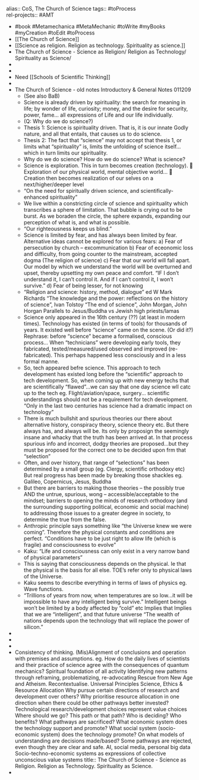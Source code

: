 alias:: CoS, The Church of Science
tags:: #toProcess  
rel-projects:: #AMT

- #book #Metamechanica #MetaMechanic #toWrite #myBooks #myCreation #toEdit #toProcess
- [[The Church of Science]]
- [[Science as religion. Religion as technology. Spirituality as science.]]
- The Church of Science - Science as Religion/ Religion as Technology/ Spirituality as Science/
-
-
- Need [[Schools of Scientific Thinking]]
-
- The Church of Science - old notes
  Introductory & General Notes 011209
	- (See also BaB)
	- Science is already driven by spirituality: the search for meaning in life; by wonder of life, curiosity; money, and the desire for security, power, fame... all expressions of Life and our life individually.
	- (Q: Why do we do science?)
	- Thesis 1:
	  Science is spirituality driven. That is, it is our innate Godly nature, and all that entails, that causes us to do science.
	- Thesis 2:
	  The fact that “science” may not accept that thesis 1, or limits what “spirituality” is, limits the unfolding of science itself... which in turn limits our spirituality.
	- Why do we do science?
	  How do we do science?
	  What is science?
	- Science is exploration. This in turn becomes creation (technology).
	  	Exploration of our physical world, mental objective world...
	  	Creation then becomes realization of our selves on a next/higher/deeper level
	- “On the need for spiritually driven science, and scientifically-enhanced spirituality”
	- We live within a constricting circle of science and spirituality which transcribes a sphere of limitation. That bubble is crying out to be burst. As we boraden the circle, the sphere expands, expanding our perception of what is, and what is possible.
	- “Our righteousness keeps us blind.”
	- Science is limited by fear, and has always been limited by fear. Alternative ideas cannot be explored for various fears:
	  a)	Fear of persecution by church – excommunication
	  b)	Fear of eceonomic loss and difficulty, from going counter to the mainstream, accepted dogma (The religion of science)
	  c)	Fear that our world will fall apart. Our model by which we understand the world will be overturned and upset, thereby upsetting my own peace and comfort. “IF I don’t understand it, I can’t control it. And if I can’t control it, I won’t survive.”
	  d)	Fear of being lesser, for not knowing
	- “Religion and science: history, method, dialogue” ed W Mark Richards
	  “The knowledge and the power: reflections on the history of science”, Ivan Tolstoy
	  “The end of science”, John Morgan, John Horgan
	  Parallels to Jesus/Buddha vs Jewish high priests/lamas
	- Science only appeared in the 16th century (??) (at least in modern times). Technology has existed (in terms of tools) for thousands of years. It existed well before “science” came on the scene. (Or did it?) Rephrase: before “science” became a formalised, conscious process... When “technicians” were developing early tools, they fabricated, tested/measured/used observed and improved (re-fabricated). This perhaps happened less consciously and in a less formal manne.
	- So, tech appeared befre science. This approach to tech development has existed long before the “scientific” approach to tech development.
	  So, when coming up with new energy techs that are scientifically “flawed”...we can say that one day science wll catc up to the tech eg. Flight/aviation/space, surgery... scientific understandings should not be a requirement for tech development.
	  “Only in the last two centuries has science had a dramatic impact on technology”
	- There is much bullshit and spurious theories our there about alternative history, conspiracy theory, science theory etc. But there always has, and always will be. Its only by proposign the seemingly insane and whacky that the truth has been arrived at. In that process spurious info and incorrect, dodgy theories are proposed...but they must be proposed for the correct one to be decided upon frm that “selection”
	- Often, and over history, that range of “selections” has been determined by a small group (eg. Clergy, scientific orthodoxy etc) But real progress has been made by breaking those shackles eg. Galileo, Copernicus, Jesus, Buddha
	- But there are barriers to making those theories – the possibly true AND the untrue, spurious, wong – accessible/acceptable to the mindset; barriers to opening the minds of research orthodoxy (and the surrounding supporting political, economic and social machine) to addressing those issues to a greater degree in society, to determine the true from the false.
	- Anthropic principle says something like “the Universe knew we were coming”. Therefore the physical constants and conditions are perfect. “Conditions have to be just right to allow life (which is fragile) and consciousness to evolve”
	- Kaku: “Life and consciousness can only exist in a very narrow band of physical parameters”
	- This is saying that consciousness depends on the physical. Ie that the physical is the basis for all else. TOE’s refer only to physical laws of the Universe.
	- Kaku seems to describe everything in terms of laws of physics eg. Wave functions.
	- “Trillions of years from now, when temperatures are so low...it will be impossible to have any intelligent being survive.”
	  Intelligent beings won’t be limited by a body affected by “cold” etc
	  Implies that Implies that we are “intelligent”, and that future universe
	  “The wealth of nations depends upon the technology that will replace the power of silicon.”
-
-
-
- Consistency of thinking. (Mis)Alignment of conclusions and operation with premises and assumptions.
  eg. How do the daily lives of scientists and their practice of science agree with the consequences of quantum mechanics?
  Spiritual foundation of all activity
  Identifying new patterns through reframing, problematizing, re-advocating
  Rescue from New Age and Atheism. Recontextualise.
  Universal Principles
  Science, Ethics & Resource Allocation
  Why pursue certain directions of research and development over others?
  Why prioritise resource allocation in one direction when there could be other  pathways better invested?
  Technological research/development choices represent value choices
  Where should we go? This path or that path?
  Who is deciding?
  Who benefits?
  What pathways are sacrificed?
  What economic system does the technology support and promote?
  What social system (socio-economic system) does the technology promote?
  On what models of understanding are decisions made/based?
  Some pathways are rejected, even though they are clear and safe.
  AI, social media, personal big data
  Socio-techno-economic systems as expressions of collective unconscious value systems
  title:: The Church of Science - Science as Religion. Religion as Technology. Spirituality as Science.
-